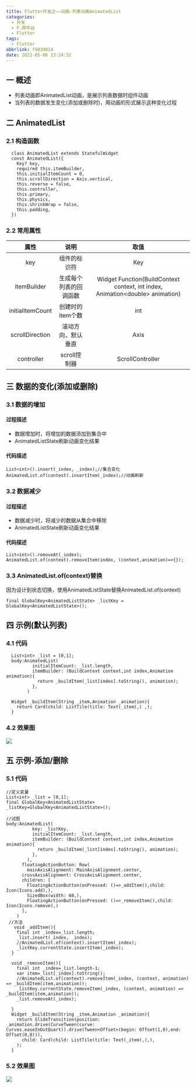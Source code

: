 ```yaml
---
title: Flutter开发之——动画-列表动画AnimatedList
categories:
  - 开发
  - F-跨平台
  - Flutter
tags:
  - Flutter
abbrlink: f903d814
date: 2021-05-06 13:24:52
---
```

## 一 概述

* 列表动画即AnimatedList动画，是展示列表数据时组件动画
* 当列表的数据发生变化(添加或删除时)，用动画的形式展示这种变化过程

<!--more-->

## 二 AnimatedList

### 2.1 构造函数

```
  class AnimatedList extends StatefulWidget 
  const AnimatedList({
    Key? key,
    required this.itemBuilder,
    this.initialItemCount = 0,
    this.scrollDirection = Axis.vertical,
    this.reverse = false,
    this.controller,
    this.primary,
    this.physics,
    this.shrinkWrap = false,
    this.padding,
  })
```

### 2.2 常用属性

|       属性       |          说明          |                             取值                             |
| :--------------: | :--------------------: | :----------------------------------------------------------: |
|       key        |      组件的标识符      |                             Key                              |
|   itemBuilder    | 生成每个列表的回调函数 | Widget Function(BuildContext context, int index, Animation\<double> animation) |
| initialItemCount |    创建时的item个数    |                             int                              |
| scrollDirection  |   滚动方向，默认垂直   |                             Axis                             |
|    controller    |      scroll控制器      |                       ScrollController                       |

## 三 数据的变化(添加或删除)

### 3.1 数据的增加

#### 过程描述

* 数据增加时，将增加的数据添加到集合中
* AnimatedListState刷新动画变化结果

#### 代码描述

```
List<int>().insert(_index, _index);//集合变化
AnimatedList.of(context).insertItem(_index);//动画刷新
```

### 3.2 数据减少

#### 过程描述

* 数据减少时，将减少的数据从集合中移除
* AnimatedListState刷新动画变化结果

#### 代码描述

```
List<int>().removeAt(_index);
AnimatedList.of(context).removeItem(index, (context,animation)=>{});
```

### 3.3 AnimatedList.of(context)替换

因为设计到状态切换，使用AnimatedListState替换AnimatedList.of(context)

```
final GlobalKey<AnimatedListState> _listKey = GlobalKey<AnimatedListState>();
```

## 四 示例(默认列表)

### 4.1 代码

```
  List<int> _list = [0,1];
  body:AnimatedList(
          initialItemCount: _list.length,
          itemBuilder: (BuildContext context,int index,Animation animation){
            return _buildItem(_list[index].toString(), animation);
          },
        )
        
  Widget _buildItem(String _item,Animation _animation){
    return Card(child: ListTile(title: Text(_item),) ,);
  }    
```

### 4.2 效果图
![][1]
## 五 示例-添加/删除

### 5.1 代码

```
//定义变量
List<int> _list = [0,1];
final GlobalKey<AnimatedListState> _listKey=GlobalKey<AnimatedListState>();

//试图
body:AnimatedList(
          key: _listKey,
          initialItemCount: _list.length,
          itemBuilder: (BuildContext context,int index,Animation animation){
            return _buildItem(_list[index].toString(), animation);
          },
        ),
      floatingActionButton: Row(
        mainAxisAlignment: MainAxisAlignment.center,
      crossAxisAlignment: CrossAxisAlignment.center,
      children: [
        FloatingActionButton(onPressed: ()=>_addItem(),child: Icon(Icons.add),),
        SizedBox(width: 60,),
        FloatingActionButton(onPressed: ()=>_removeItem(),child: Icon(Icons.remove),)
      ],
    )
 //方法
   void _addItem(){
    final int _index=_list.length;
    _list.insert(_index, _index);
    //AnimatedList.of(context).insertItem(_index);
    _listKey.currentState.insertItem(_index);
  }

  void _removeItem(){
    final int _index=_list.length-1;
    var item=_list[_index].toString();
    //AnimatedList.of(context).removeItem(_index, (context, animation) => _buildItem(item,animation));
    _listKey.currentState.removeItem(_index, (context, animation) => _buildItem(item,animation));
    _list.removeAt(_index);

  }
  Widget _buildItem(String _item,Animation _animation){
    return SlideTransition(position: _animation.drive(CurveTween(curve: Curves.easeInOutQuart)).drive(Tween<Offset>(begin: Offset(1,0),end: Offset(0,0))),
      child: Card(child: ListTile(title: Text(_item),),),
    );
  }
```

### 5.2 效果图
![][2]



[1]:https://cdn.jsdelivr.net/gh/PGzxc/CDN@master/blog-flutter/flutter-animateslist-no-animal.png
[2]:https://cdn.jsdelivr.net/gh/PGzxc/CDN@master/blog-flutter/flutter-animatedlist-add-remove.gif